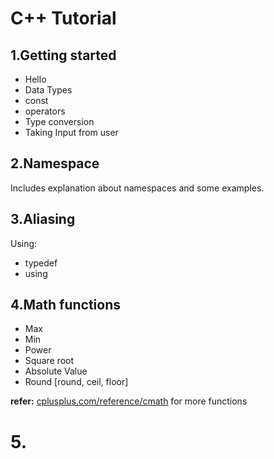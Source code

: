 # C++ Tutorial

## 1.Getting started
- Hello
- Data Types
- const
- operators
- Type conversion
- Taking Input from user

## 2.Namespace
Includes explanation about namespaces and some examples.

## 3.Aliasing
Using:
- typedef
- using

## 4.Math functions
- Max
- Min
- Power
- Square root
- Absolute Value
- Round [round, ceil, floor]

**refer:** [cplusplus.com/reference/cmath](cplusplus.com/reference/cmath) for more functions

# 5.